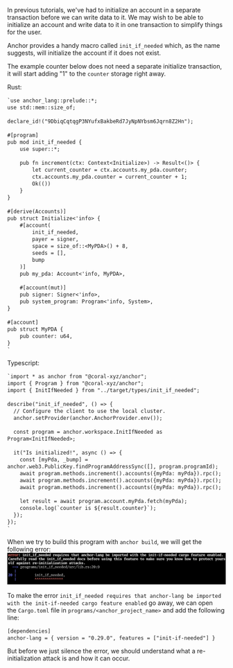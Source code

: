 In previous tutorials, we've had to initialize an account in a separate transaction before we can write data to it. We may wish to be able to initialize an account and write data to it in one transaction to simplify things for the user.

Anchor provides a handy macro called `init_if_needed` which, as the name suggests, will initialize the account if it does not exist.

The example counter below does not need a separate initialize transaction, it will start adding "1" to the `counter` storage right away.

Rust:

```
`use anchor_lang::prelude::*;
use std::mem::size_of;

declare_id!("9DbiqCqtqgP3NYufxBakbeRd7JyNpNYbsm6Jqrn8Z2Hn");

#[program]
pub mod init_if_needed {
    use super::*;

    pub fn increment(ctx: Context<Initialize>) -> Result<()> {
        let current_counter = ctx.accounts.my_pda.counter;
        ctx.accounts.my_pda.counter = current_counter + 1;
        Ok(())
    }
}

#[derive(Accounts)]
pub struct Initialize<'info> {
    #[account(
        init_if_needed,
        payer = signer,
        space = size_of::<MyPDA>() + 8,
        seeds = [],
        bump
    )]
    pub my_pda: Account<'info, MyPDA>,

    #[account(mut)]
    pub signer: Signer<'info>,
    pub system_program: Program<'info, System>,
}

#[account]
pub struct MyPDA {
    pub counter: u64,
}
`
```

Typescript:

```
`import * as anchor from "@coral-xyz/anchor";
import { Program } from "@coral-xyz/anchor";
import { InitIfNeeded } from "../target/types/init_if_needed";

describe("init_if_needed", () => {
  // Configure the client to use the local cluster.
  anchor.setProvider(anchor.AnchorProvider.env());

  const program = anchor.workspace.InitIfNeeded as Program<InitIfNeeded>;

  it("Is initialized!", async () => {
    const [myPda, _bump] = anchor.web3.PublicKey.findProgramAddressSync([], program.programId);
    await program.methods.increment().accounts({myPda: myPda}).rpc();
    await program.methods.increment().accounts({myPda: myPda}).rpc();
    await program.methods.increment().accounts({myPda: myPda}).rpc();

    let result = await program.account.myPda.fetch(myPda);
    console.log(`counter is ${result.counter}`);
  });
});
`
```

When we try to build this program with `anchor build`, we will get the following error:
![alt text](image.png)

To make the error `init_if_needed requires that anchor-lang be imported with the init-if-needed cargo feature enabled` go away, we can open the `Cargo.toml` file in `programs/<anchor_project_name>` and add the following line:
```
[dependencies]
anchor-lang = { version = "0.29.0", features = ["init-if-needed"] }

```

But before we just silence the error, we should understand what a re-initialization attack is and how it can occur.